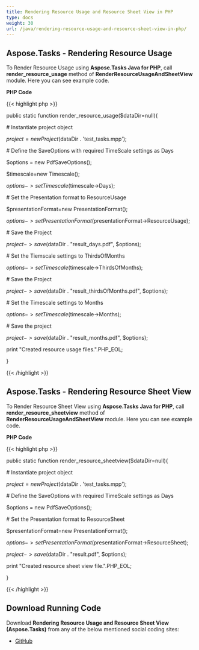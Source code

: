 ```yaml
---
title: Rendering Resource Usage and Resource Sheet View in PHP
type: docs
weight: 30
url: /java/rendering-resource-usage-and-resource-sheet-view-in-php/
---
```


## **Aspose.Tasks - Rendering Resource Usage**
To Render Resource Usage using **Aspose.Tasks Java for PHP**, call **render_resource_usage** method of **RenderResourceUsageAndSheetView** module. Here you can see example code.

**PHP Code**

{{< highlight php >}}

 public static function render_resource_usage($dataDir=null){

\# Instantiate project object

$project = new Project($dataDir . 'test_tasks.mpp');

\# Define the SaveOptions with required TimeScale settings as Days

$options = new PdfSaveOptions();

$timescale=new Timescale();

$options->setTimescale($timescale->Days);

\# Set the Presentation format to ResourceUsage

$presentationFormat=new PresentationFormat();

$options->setPresentationFormat($presentationFormat->ResourceUsage);

\# Save the Project

$project->save($dataDir . "result_days.pdf", $options);

\# Set the Tiemscale settings to ThirdsOfMonths

$options->setTimescale($timescale->ThirdsOfMonths);

\# Save the Project

$project->save($dataDir . "result_thirdsOfMonths.pdf", $options);

\# Set the Timescale settings to Months

$options->setTimescale($timescale->Months);

\# Save the project

$project->save($dataDir . "result_months.pdf", $options);

print "Created resource usage files.".PHP_EOL;

}

{{< /highlight >}}
## **Aspose.Tasks - Rendering Resource Sheet View**
To Render Resource Sheet View using **Aspose.Tasks Java for PHP**, call **render_resource_sheetview** method of **RenderResourceUsageAndSheetView** module. Here you can see example code.

**PHP Code**

{{< highlight php >}}

 public static function render_resource_sheetview($dataDir=null){

\# Instantiate project object

$project = new Project($dataDir . 'test_tasks.mpp');

\# Define the SaveOptions with required TimeScale settings as Days

$options = new PdfSaveOptions();

\# Set the Presentation format to ResourceSheet

$presentationFormat=new PresentationFormat();

$options->setPresentationFormat($presentationFormat->ResourceSheet);

$project->save($dataDir . "result.pdf", $options);

print "Created resource sheet view file.".PHP_EOL;

}

{{< /highlight >}}
## **Download Running Code**
Download **Rendering Resource Usage and Resource Sheet View (Aspose.Tasks)** from any of the below mentioned social coding sites:

- [GitHub](https://github.com/aspose-tasks/Aspose.Tasks-for-Java/blob/master/Plugins/Aspose_Tasks_Java_for_PHP/src/aspose/tasks/WorkingWithResources/RenderResourceUsageAndSheetView.php)
